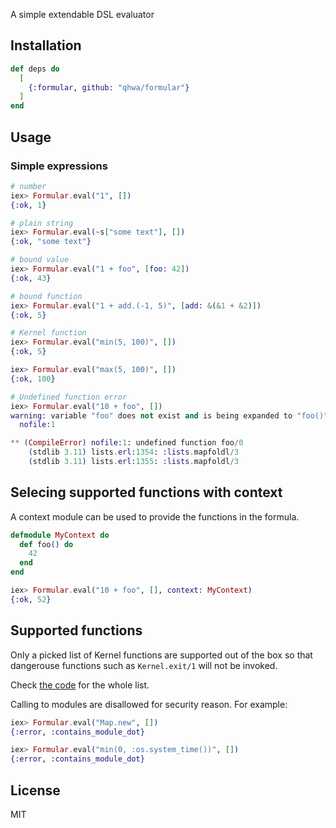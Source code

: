 A simple extendable DSL evaluator

## Installation

```elixir
def deps do
  [
    {:formular, github: "qhwa/formular"}
  ]
end
```

## Usage

### Simple expressions


```elixir
# number
iex> Formular.eval("1", [])
{:ok, 1}

# plain string
iex> Formular.eval(~s["some text"], [])
{:ok, "some text"}

# bound value
iex> Formular.eval("1 + foo", [foo: 42])
{:ok, 43}

# bound function
iex> Formular.eval("1 + add.(-1, 5)", [add: &(&1 + &2)])
{:ok, 5}

# Kernel function
iex> Formular.eval("min(5, 100)", [])
{:ok, 5}

iex> Formular.eval("max(5, 100)", [])
{:ok, 100}

# Undefined function error
iex> Formular.eval("10 + foo", [])
warning: variable "foo" does not exist and is being expanded to "foo()", please use parentheses to remove the ambiguity or change the variable name
  nofile:1

** (CompileError) nofile:1: undefined function foo/0
    (stdlib 3.11) lists.erl:1354: :lists.mapfoldl/3
    (stdlib 3.11) lists.erl:1355: :lists.mapfoldl/3
```

## Selecing supported functions with context

A context module can be used to provide the functions in the formula.

```elixir
defmodule MyContext do
  def foo() do
    42
  end
end

iex> Formular.eval("10 + foo", [], context: MyContext)
{:ok, 52}
```

## Supported functions

Only a picked list of Kernel functions are supported out of the box so that dangerouse functions such as `Kernel.exit/1` will not be invoked.

Check [the code](https://github.com/qhwa/formular/blob/master/lib/formular.ex#L6) for the whole list.

Calling to modules are disallowed for security reason. For example:

```elixir
iex> Formular.eval("Map.new", [])
{:error, :contains_module_dot}

iex> Formular.eval("min(0, :os.system_time())", [])
{:error, :contains_module_dot}
```

## License

MIT
